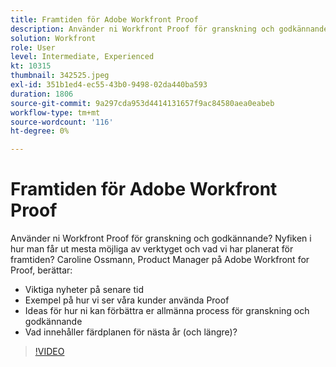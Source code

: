 ```yaml
---
title: Framtiden för Adobe Workfront Proof
description: Använder ni Workfront Proof för granskning och godkännande? Nyfiken i hur du får ut det mesta av verktyget och vad vi har planerat för framtiden.
solution: Workfront
role: User
level: Intermediate, Experienced
kt: 10315
thumbnail: 342525.jpeg
exl-id: 351b1ed4-ec55-43b0-9498-02da440ba593
duration: 1806
source-git-commit: 9a297cda953d4414131657f9ac84580aea0eabeb
workflow-type: tm+mt
source-wordcount: '116'
ht-degree: 0%

---
```


# Framtiden för Adobe Workfront Proof

Använder ni Workfront Proof för granskning och godkännande? Nyfiken i hur man får ut mesta möjliga av verktyget och vad vi har planerat för framtiden? Caroline Ossmann, Product Manager på Adobe Workfront for Proof, berättar:

* Viktiga nyheter på senare tid
* Exempel på hur vi ser våra kunder använda Proof
* Ideas för hur ni kan förbättra er allmänna process för granskning och godkännande
* Vad innehåller färdplanen för nästa år (och längre)?

>[!VIDEO](https://video.tv.adobe.com/v/342525/?quality=12&learn=on)
